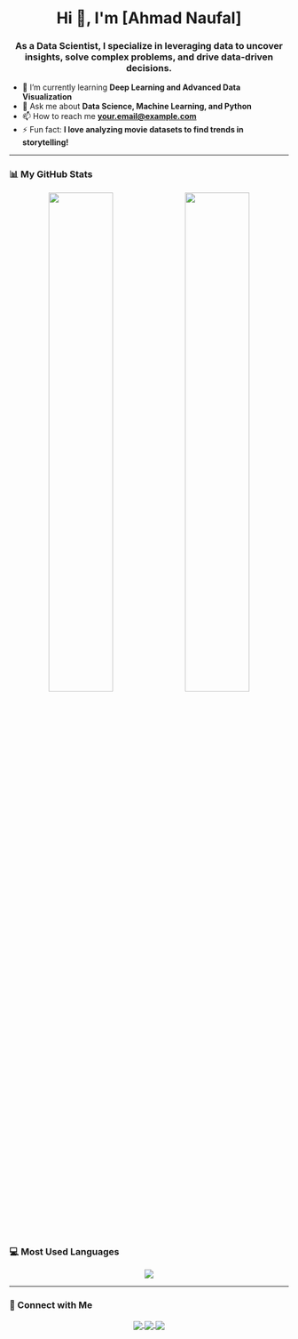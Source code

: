 <h1 align="center">Hi 👋, I'm [Ahmad Naufal]</h1>
<h3 align="center">As a Data Scientist, I specialize in leveraging data to uncover insights, solve complex problems, and drive data-driven decisions.</h3>

- 🌱 I’m currently learning **Deep Learning and Advanced Data Visualization**
- 💬 Ask me about **Data Science, Machine Learning, and Python**
- 📫 How to reach me **your.email@example.com**
- ⚡ Fun fact: **I love analyzing movie datasets to find trends in storytelling!**

---

### 📊 My GitHub Stats
<p align="center">
  <img width="48%" src="https://github-readme-stats.vercel.app/api?username=USERNAME&show_icons=true&theme=dark&hide_border=true" />
  <img width="48%" src="https://github-readme-streak-stats.herokuapp.com/?user=USERNAME&theme=dark&hide_border=true" />
</p>

### 💻 Most Used Languages
<p align="center">
  <img src="https://github-readme-stats.vercel.app/api/top-langs/?username=USERNAME&layout=compact&theme=dark&hide_border=true" />
</p>

---

### 🔗 Connect with Me
<p align="center">
  <a href="https://linkedin.com/in/Ahmad Naufal" target="_blank">
    <img align="center" src="https://img.shields.io/badge/-LinkedIn-blue?style=flat-square&logo=linkedin" />
  </a>
  <a href="https://twitter.com/USERNAME" target="_blank">
    <img align="center" src="https://img.shields.io/badge/-Twitter-blue?style=flat-square&logo=twitter" />
  </a>
  <a href="mailto:naufalahmdd@gmail.com">
    <img align="center" src="https://img.shields.io/badge/-Email-red?style=flat-square&logo=gmail" />
  </a>
</p>
